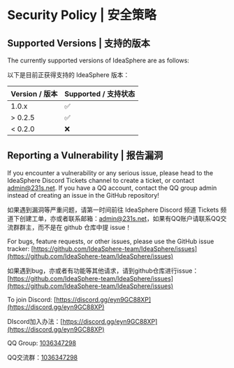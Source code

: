 # Security Policy | 安全策略

## Supported Versions | 支持的版本

The currently supported versions of IdeaSphere are as follows:

以下是目前正获得支持的 IdeaSphere 版本：

| Version / 版本 | Supported / 支持状态          |
| ------- | ------------------ |
| 1.0.x   | :white_check_mark: |
| > 0.2.5   | :white_check_mark: |
| < 0.2.0   | :x:                |

## Reporting a Vulnerability | 报告漏洞

If you encounter a vulnerability or any serious issue, please head to the IdeaSphere Discord Tickets channel to create a ticket, or contact admin@231s.net. If you have a QQ account, contact the QQ group admin instead of creating an issue in the GitHub repository!

如果遇到漏洞等严重问题，请第一时间前往 IdeaSphere Discord 频道 Tickets 频道下创建工单，亦或者联系邮箱：admin@231s.net，如果有QQ账户请联系QQ交流群群主，而不是在 github 仓库中提 issue！

For bugs, feature requests, or other issues, please use the GitHub issue tracker: [https://github.com/IdeaSphere-team/IdeaSphere/issues](https://github.com/IdeaSphere-team/IdeaSphere/issues)

如果遇到bug，亦或者有功能等其他请求，请到github仓库进行issue：[https://github.com/IdeaSphere-team/IdeaSphere/issues](https://github.com/IdeaSphere-team/IdeaSphere/issues)

To join Discord: [https://discord.gg/eyn9GC88XP](https://discord.gg/eyn9GC88XP)

DIscord加入办法：[https://discord.gg/eyn9GC88XP](https://discord.gg/eyn9GC88XP)

QQ Group: [1036347298](http://qm.qq.com/cgi-bin/qm/qr?_wv=1027&k=0S7iEPBCDpSWgvzARFqxM_zyIlnQ2-km&authKey=AiX0JpNVU8d%2BIjMocMxVhE0OcxbdOaQAt1wnnekYg%2BYQ0GZfOy3KXuSFTBZ2pDD2&noverify=0&group_code=1036347298)

QQ交流群：[1036347298](http://qm.qq.com/cgi-bin/qm/qr?_wv=1027&k=0S7iEPBCDpSWgvzARFqxM_zyIlnQ2-km&authKey=AiX0JpNVU8d%2BIjMocMxVhE0OcxbdOaQAt1wnnekYg%2BYQ0GZfOy3KXuSFTBZ2pDD2&noverify=0&group_code=1036347298)
